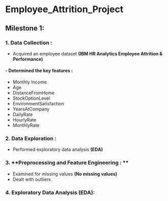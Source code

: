 # Employee_Attrition_Project
## Milestone 1:
### 1. Data Collection : 

- Acquired an employee dataset **(IBM HR Analytics Employee Attrition & Performance)**

#### - Determined the key features :
-  Monthly Income 
- Age
-  DistanceFromHome
- StockOptionLevel
- EnvironmentSatisfaction
- YearsAtCompany
- DailyRate
- HourlyRate
- MonthlyRate


### 2. Data Exploration : 

- Performed exploratory data analysis **(EDA)** 

### 3. **Preprocessing and Feature Engineering : ** 

- Examined for missing values **(No missing values)**
- Dealt with outliers


### 4. Exploratory Data Analysis (EDA):
